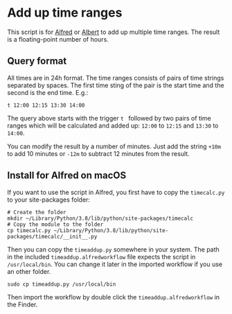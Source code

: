 # Add up time ranges

This script is for [Alfred](https://www.alfredapp.com/) or [Albert](https://albertlauncher.github.io/) to add up multiple time ranges. The result is a floating-point number of hours.

## Query format

All times are in 24h format. The time ranges consists of pairs of time strings separated by spaces. The first time sting of the pair is the start time and the second is the end time. E.g.:

`t 12:00 12:15 13:30 14:00`

The query above starts with the trigger `t ` followed by two pairs of time ranges which will be calculated and added up: `12:00` to `12:15` and `13:30` to `14:00`.

You can modify the result by a number of minutes. Just add the string `+10m` to add 10 minutes or `-12m` to subtract 12 minutes from the result. 

## Install for Alfred on macOS

If you want to use the script in Alfred, you first have to copy the `timecalc.py` to your site-packages folder:

```shell
# Create the folder
mkdir ~/Library/Python/3.8/lib/python/site-packages/timecalc
# Copy the module to the folder
cp timecalc.py ~/Library/Python/3.8/lib/python/site-packages/timecalc/__init__.py
```

Then you can copy the `timeaddup.py` somewhere in your system. The path in the included `timeaddup.alfredworkflow` file expects the script in `/usr/local/bin`. You can change it later in the imported workflow if you use an other folder.

```shell
sudo cp timeaddup.py /usr/local/bin
```

Then import the workflow by double click the `timeaddup.alfredworkflow` in the Finder.